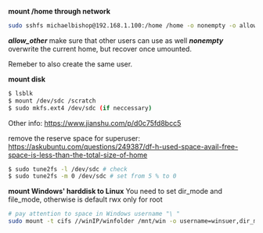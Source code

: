 **mount /home through network**
```bash
sudo sshfs michaelbishop@192.168.1.100:/home /home -o nonempty -o allow_other -o default_permissions -F /dev/null -o UserKnownHostsFile=/dev/null -o StrictHostKeyChecking=no -o IdentitiesOnly=yes -o IdentityFile=/dev/null
```
***allow_other*** make sure that other users can use as well
***nonempty*** overwrite the current home, but recover once umounted.

Remeber to also create the same user.

**mount disk**
```bash
$ lsblk
$ mount /dev/sdc /scratch
$ sudo mkfs.ext4 /dev/sdc (if neccessary)
```
Other info: https://www.jianshu.com/p/d0c75fd8bcc5

remove the reserve space for superuser: https://askubuntu.com/questions/249387/df-h-used-space-avail-free-space-is-less-than-the-total-size-of-home
```bash
$ sudo tune2fs -l /dev/sdc # check
$ sudo tune2fs -m 0 /dev/sdc # set from 5 % to 0

```
**mount Windows' harddisk to Linux**
You need to set dir_mode and file_mode, otherwise is default rwx only for root
```bash
# pay attention to space in Windows username "\ "
sudo mount -t cifs //winIP/winfolder /mnt/win -o username=winsuer,dir_mode=0777,file_mode=0777
```
